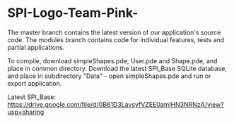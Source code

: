 SPI-Logo-Team-Pink-
===================
The master branch contains the latest version of our application's source code. The modules branch contains code for individual features, tests and partial applications. 

To compile, download simpleShapes.pde, User.pde and Shape.pde, and place in common directory. Download the latest SPI_Base SQLite database, and place in subdirectory "Data" - open simpleShapes.pde and run or export application.

Latest SPI_Base: https://drive.google.com/file/d/0B61D3LavsyfVZEE0amlHN3NRNzA/view?usp=sharing
